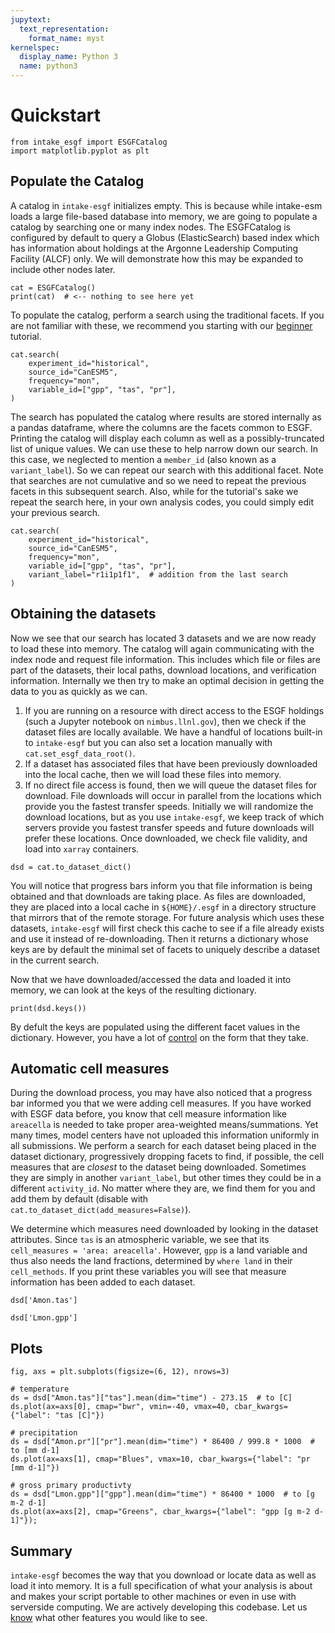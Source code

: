```yaml
---
jupytext:
  text_representation:
    format_name: myst
kernelspec:
  display_name: Python 3
  name: python3
---
```


# Quickstart

```{code-cell}
from intake_esgf import ESGFCatalog
import matplotlib.pyplot as plt
```

## Populate the Catalog

A catalog in `intake-esgf` initializes empty. This is because while intake-esm
loads a large file-based database into memory, we are going to populate a
catalog by searching one or many index nodes. The ESGFCatalog is configured by
default to query a Globus (ElasticSearch) based index which has information
about holdings at the Argonne Leadership Computing Facility (ALCF) only. We will
demonstrate how this may be expanded to include other nodes later.

```{code-cell}
cat = ESGFCatalog()
print(cat)  # <-- nothing to see here yet
```

To populate the catalog, perform a search using the traditional facets. If you
are not familiar with these, we recommend you starting with our
[beginner](beginner) tutorial.

```{code-cell}
cat.search(
    experiment_id="historical",
    source_id="CanESM5",
    frequency="mon",
    variable_id=["gpp", "tas", "pr"],
)
```

The search has populated the catalog where results are stored internally as a
pandas dataframe, where the columns are the facets common to ESGF. Printing the
catalog will display each column as well as a possibly-truncated list of unique
values. We can use these to help narrow down our search. In this case, we
neglected to mention a `member_id` (also known as a `variant_label`). So we can
repeat our search with this additional facet. Note that searches are not
cumulative and so we need to repeat the previous facets in this subsequent
search. Also, while for the tutorial's sake we repeat the search here, in your
own analysis codes, you could simply edit your previous search.

```{code-cell}
cat.search(
    experiment_id="historical",
    source_id="CanESM5",
    frequency="mon",
    variable_id=["gpp", "tas", "pr"],
    variant_label="r1i1p1f1",  # addition from the last search
)
```

## Obtaining the datasets

Now we see that our search has located 3 datasets and we are now ready to load
these into memory. The catalog will again communicating with the index node and
request file information. This includes which file or files are part of the
datasets, their local paths, download locations, and verification information.
Internally we then try to make an optimal decision in getting the data to you as
quickly as we can.

1. If you are running on a resource with direct access to the ESGF holdings
   (such a Jupyter notebook on `nimbus.llnl.gov`), then we check if the dataset
   files are locally available. We have a handful of locations built-in to
   `intake-esgf` but you can also set a location manually with
   `cat.set_esgf_data_root()`.
2. If a dataset has associated files that have been previously downloaded into
   the local cache, then we will load these files into memory.
3. If no direct file access is found, then we will queue the dataset files for
   download. File downloads will occur in parallel from the locations which
   provide you the fastest transfer speeds. Initially we will randomize the
   download locations, but as you use `intake-esgf`, we keep track of which
   servers provide you fastest transfer speeds and future downloads will prefer
   these locations. Once downloaded, we check file validity, and load into
   `xarray` containers.

```{code-cell}
dsd = cat.to_dataset_dict()
```

You will notice that progress bars inform you that file information is being
obtained and that downloads are taking place. As files are downloaded, they are
placed into a local cache in `${HOME}/.esgf` in a directory structure that
mirrors that of the remote storage. For future analysis which uses these
datasets, `intake-esgf` will first check this cache to see if a file already
exists and use it instead of re-downloading. Then it returns a dictionary whose
keys are by default the minimal set of facets to uniquely describe a dataset in
the current search.

Now that we have downloaded/accessed the data and loaded it into memory, we can
look at the keys of the resulting dictionary.

```{code-cell}
print(dsd.keys())
```

By defult the keys are populated using the different facet values in the
dictionary. However, you have a lot of [control](dictkeys) on the form
that they take.

## Automatic cell measures

During the download process, you may have also noticed that a progress bar
informed you that we were adding cell measures. If you have worked with ESGF
data before, you know that cell measure information like `areacella` is needed
to take proper area-weighted means/summations. Yet many times, model centers
have not uploaded this information uniformly in all submissions. We perform a
search for each dataset being placed in the dataset dictionary, progressively
dropping facets to find, if possible, the cell measures that are *closest* to
the dataset being downloaded. Sometimes they are simply in another
`variant_label`, but other times they could be in a different `activity_id`. No
matter where they are, we find them for you and add them by default (disable
with `cat.to_dataset_dict(add_measures=False)`).

We determine which measures need downloaded by looking in the dataset
attributes. Since `tas` is an atmospheric variable, we see that its
`cell_measures = 'area: areacella'`. However, `gpp` is a land variable and thus
also needs the land fractions, determined by `where land` in their
`cell_methods`. If you print these variables you will see that measure
information has been added to each dataset.

```{code-cell}
dsd['Amon.tas']
```

```{code-cell}
dsd['Lmon.gpp']
```

## Plots

```{code-cell}
fig, axs = plt.subplots(figsize=(6, 12), nrows=3)

# temperature
ds = dsd["Amon.tas"]["tas"].mean(dim="time") - 273.15  # to [C]
ds.plot(ax=axs[0], cmap="bwr", vmin=-40, vmax=40, cbar_kwargs={"label": "tas [C]"})

# precipitation
ds = dsd["Amon.pr"]["pr"].mean(dim="time") * 86400 / 999.8 * 1000  # to [mm d-1]
ds.plot(ax=axs[1], cmap="Blues", vmax=10, cbar_kwargs={"label": "pr [mm d-1]"})

# gross primary productivty
ds = dsd["Lmon.gpp"]["gpp"].mean(dim="time") * 86400 * 1000  # to [g m-2 d-1]
ds.plot(ax=axs[2], cmap="Greens", cbar_kwargs={"label": "gpp [g m-2 d-1]"});
```

## Summary

`intake-esgf` becomes the way that you download or locate data as well as load
it into memory. It is a full specification of what your analysis is about and
makes your script portable to other machines or even in use with serverside
computing. We are actively developing this codebase. Let us
[know](https://github.com/esgf2-us/intake-esgf/issues) what other features you
would like to see.
